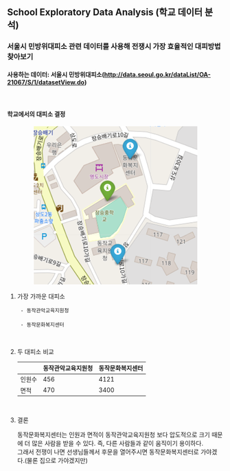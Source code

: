 ## School Exploratory Data Analysis (학교 데이터 분석)

### 서울시 민방위대피소 관련 데이터를 사용해 전쟁시 가장 효율적인 대피방법 찾아보기

#### 사용하는 데이터: 서울시 민방위대피소(http://data.seoul.go.kr/dataList/OA-21067/S/1/datasetView.do)
<br>

#### 학교에서의 대피소 결정
<p align="center">
<img src="./WarEvacuationRoute/JSMiddleSchoolShelter.png">
</p>


1. 가장 가까운 대피소

        - 동작관악교육지원청

        - 동작문화복지센터
<br>

2. 두 대피소 비교

    ||동작관악교육지원청|동작문화복지센터|
    |------|------|-----|
    |인원수|456|4121|
    |면적|470|3400|
<br>

3. 결론

    동작문화복지센터는 인원과 면적이 동작관악교육지원청 보다 압도적으로 크기 때문에 더 많은 사람을 받을 수 있다. 즉, 다른 사람들과 같이 움직이기 용이하다.
    <br>
    그래서 전쟁이 나면 선생님들께서 후문을 열어주시면 동작문화복지센터로 가야겠다.(물론 집으로 가야겠지만)